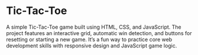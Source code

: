 # Tic-Tac-Toe
A simple Tic-Tac-Toe game built using HTML, CSS, and JavaScript. The project features an interactive grid, automatic win detection, and buttons for resetting or starting a new game. It’s a fun way to practice core web development skills with responsive design and JavaScript game logic.
